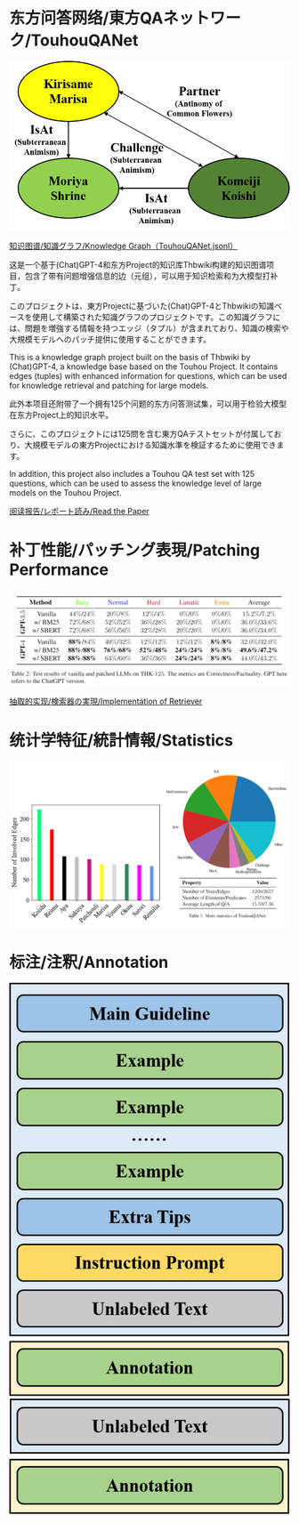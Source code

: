 # 东方问答网络/東方QAネットワーク/TouhouQANet
![Instance](https://github.com/KomeijiForce/TouhouQANet/blob/main/instance.png)

[知识图谱/知識グラフ/Knowledge Graph（TouhouQANet.jsonl）](https://github.com/KomeijiForce/TouhouQANet/blob/main/instance.png)

这是一个基于(Chat)GPT-4和东方Project的知识库Thbwiki构建的知识图谱项目，包含了带有问题增强信息的边（元组），可以用于知识检索和为大模型打补丁。

このプロジェクトは、東方Projectに基づいた(Chat)GPT-4とThbwikiの知識ベースを使用して構築された知識グラフのプロジェクトです。この知識グラフには、問題を増強する情報を持つエッジ（タプル）が含まれており、知識の検索や大規模モデルへのパッチ提供に使用することができます。

This is a knowledge graph project built on the basis of Thbwiki by (Chat)GPT-4, a knowledge base based on the Touhou Project. It contains edges (tuples) with enhanced information for questions, which can be used for knowledge retrieval and patching for large models.


此外本项目还附带了一个拥有125个问题的东方问答测试集，可以用于检验大模型在东方Project上的知识水平。

さらに、このプロジェクトには125問を含む東方QAテストセットが付属しており、大規模モデルの東方Projectにおける知識水準を検証するために使用できます。

In addition, this project also includes a Touhou QA test set with 125 questions, which can be used to assess the knowledge level of large models on the Touhou Project.


[阅读报告/レポート読み/Read the Paper](https://github.com/KomeijiForce/TouhouQANet/blob/main/TouhouQANet.pdf)

# 补丁性能/パッチング表現/Patching Performance

![Main Performance](https://github.com/KomeijiForce/TouhouQANet/blob/main/Patched_LLMs.png)

[抽取的实现/検索器の実現/Implementation of Retriever](https://github.com/KomeijiForce/TouhouQANet/blob/main/retrivers.py)

# 统计学特征/統計情報/Statistics

![Statistics](https://github.com/KomeijiForce/TouhouQANet/blob/main/TouhouQANet_Stats.png)

# 标注/注釈/Annotation

![Statistics](https://github.com/KomeijiForce/TouhouQANet/blob/main/pipeline.png)
